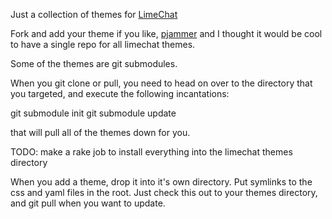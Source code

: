 Just a collection of themes for [LimeChat](http://limechat.net/mac/)

Fork and add your theme if you like, [pjammer](http://github.com/pjammer) and I thought it would be cool to have a single repo for all limechat themes.

Some of the themes are git submodules.

When you git clone or pull, you need to head on over to the directory that you targeted, and execute the following incantations:

 git submodule init
 git submodule update

that will pull all of the themes down for you.

TODO: make a rake job to install everything into the limechat themes directory

When you add a theme, drop it into it's own directory. Put symlinks to the css and yaml files in the root. Just check this out to your themes directory, and git pull when you want to update.

